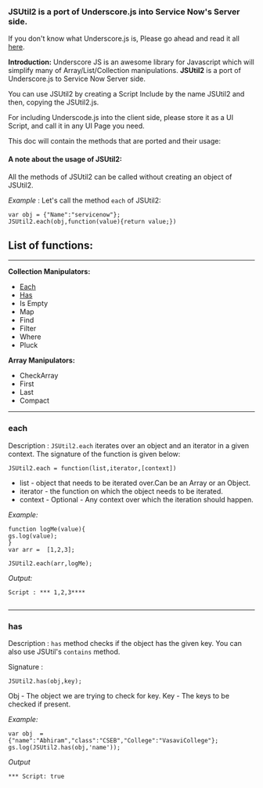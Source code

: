 ### JSUtil2 is a port of Underscore.js into Service Now's Server side.
If you don't know what Underscore.js is, Please go ahead and read it all [here](http://underscorejs.org/).

**Introduction:**  Underscore JS is an awesome library for Javascript which will simplify many of Array/List/Collection manipulations. __JSUtil2__ is a port of Underscore.js to Service Now Server side.

You can use JSUtil2 by creating a Script Include by the name JSUtil2 and then, copying the JSUtil2.js.

For including Underscode.js into the client side, please store it as a UI Script, and call it in any UI Page you need.

This doc will contain the methods that are ported and their usage:

#### A note about the usage of JSUtil2:
All the methods of JSUtil2 can be called without creating an object of JSUtil2.

*Example* : Let's call the method `each` of JSUtil2:

```
var obj = {"Name":"servicenow"};
JSUtil2.each(obj,function(value){return value;})
```







## List of functions:
-----------------------

__Collection Manipulators:__

- [Each](#each)
- [Has](#has) 
- Is Empty
- Map 
- Find
- Filter
- Where
- Pluck


__Array Manipulators:__

- CheckArray
- First
- Last
- Compact 




****************************************************


### each

Description : `JSUtil2.each` iterates over an object and an iterator in a given context. The signature of the function is given below:

```
JSUtil2.each = function(list,iterator,[context])

```

- list - object that needs to be iterated over.Can be an Array or an Object.
- iterator - the function on which the object needs to be iterated.
- context - Optional - Any context over which the iteration should happen.


*Example:*

```
function logMe(value){
gs.log(value);
}
var arr =  [1,2,3];

JSUtil2.each(arr,logMe);
```
*Output:*
```
Script : *** 1,2,3****


```
--------------------------------------------------------------
### has 
Description : `has` method checks if the object has the given key. You can also use JSUtil's `contains` method.

Signature :

```
JSUtil2.has(obj,key);
```

Obj - The object we are trying to check for key.
Key - The keys to be checked if present.

*Example:*

```
var obj  = {"name":"Abhiram","class":"CSEB","College":"VasaviCollege"};
gs.log(JSUtil2.has(obj,'name'));

```

*Output*

```
*** Script: true
```


















